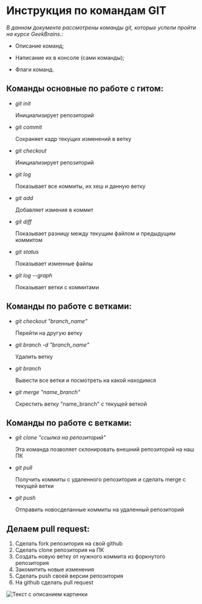 # Инструкция по командам GIT
*В данном документе рассмотрены команды git, которые успели пройти на курсе GeekBrains*.:

* Описание команд;

* Написание их в консоле (сами команды);

* Флаги команд.

## Команды основные по работе с гитом:

* *git init*

    Инициализирует репозиторий 


* *git commit*

    Сохраняет кадр текущих изменений в ветку


* *git checkout*

    Инициализирует репозиторий 

* *git log*

    Показывает все коммиты, их хеш и данную ветку

* *git add*

    Добавляет измения в коммит

* *git diff*

    Показывает разницу между текущим файлом и предыдущим коммитом

* *git status*

    Показывает изменные файлы

* *git log --graph*

    Показывает ветки с коммитами 

## Команды по работе с ветками:

* *git checkout "branch_name"*

    Перейти на другую ветку

* *git branch -d "branch_name"*

    Удалить ветку

* *git branch*

    Вывести все ветки и посмотреть на какой находимся

* *git merge "name_branch"*

    Скрестить ветку "name_branch" с текущей веткой 

## Команды по работе с ветками:

* *git clone "ссылка на репозиторий"*

    Эта команда позволяет склонировать внешний репозиторий на наш ПК 

* *git pull*

    Получить коммиты с удаленного репозитория и сделать merge с текущей ветки

* *git push*

    Отправить новосделанные коммиты на удаленный репозиторий

## Делаем pull request:

1) Сделать fork репозитория на свой github
2) Сделать clone репозитория на ПК
3) Создать новую ветку от нужного коммита из форкнутого репозитория
4) Закомитить новые изменения
5) Сделать push своей версии репозитория
6) На github сделать pull request

![Текст с описанием картинки](/images/geek_image.jpg)
